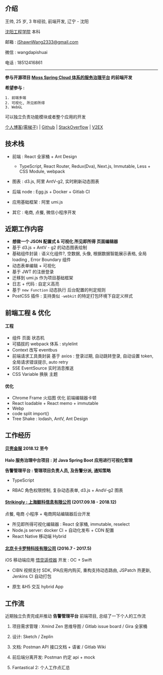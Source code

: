 

## 介绍

王帅, 25 岁, 3 年经验, 前端开发, 辽宁 - 沈阳

[沈阳工程学院](http://www.sie.edu.cn/#) 本科

邮箱 : [iShawnWang2333@gmail.com](mailto:iShawnWang2333@gmail.com) 

微信 : wangdapishuai

电话 : 18512416861

---



**参与开源项目 [Moss Spring Cloud 体系的服务治理平台](https://github.com/SpringCloud/Moss) 的前端开发**

**希望参与 :** 

 	1. 前端多端 
 	2. 可视化, 所见即所得
 	3. WebGL

可以独立负责功能模块或者整个应用的开发

[个人博客(需梯子)](https://ishawn.wang) | [Github](https://github.com/iShawnWang) | [StackOverflow](https://stackoverflow.com/users/5767487/shawn-wang) | [V2EX](https://www.v2ex.com/member/iShawnWang)



## 技术栈

- 前端 : React 全家桶 + Ant Design
  - TypeScript, React Router, Redux(Dva), Next.js, Immutable, Less + CSS Module, webpack
- 图表 : d3.js, 阿里 AntV-g2, 实时刷新动态图表
- 后端 node :   Egg.js + Docker + Gitlab CI

- 应用基础框架 : 阿里 umi.js

- 其它 : 电商, 点餐, 微信小程序开发



## 近期工作内容

- **想做一个 JSON 配置式 & 可视化 所见即所得 页面编辑器**
- 基于 d3.js + AntV - g2 的动态图表绘制
- 基础组件封装 : 语义化组件?, 空数据, 头像, 根据数据智能展示表格, 全局 loading , Error Boundary 组件
- 动态表单编辑 + 可视化
- 基于 JWT 的注册登录
- 迁移到 umi.js 作为项目基础框架
- 日志 + 代码 : 自定义高亮
- 基于 `new Function` 动态执行 后台配置的判定规则
- PostCSS 插件 : 支持类似 `-webkit` 的特定打包环境下自定义样式



## 前端工程 & 优化



#### 工程

- 组件 页面 状态机
- 可插拔的 webpack 体系 : stylelint
- Context 改写 eventbus
- 前端请求工具类封装 基于 axios : 登录过期, 自动跳转登录, 自动设置 token, 全局请求错误提示, auto retry
- SSE EventSource 实时消息推送
- CSS Variable 换肤 主题



#### 优化

- Chrome Frame 火焰图 优化 前端编辑器卡顿
- React loadable + React memo + immutable
- Webp
- code split import()
- Tree Shake : lodash, AntV, Ant Design



## 工作经历



#### [贝壳金服](https://www.bkjk.com/) 2018.12 至今

**Halo 服务治理中台项目 : 对 Java Spring Boot 应用进行可视化管理**

**告警管理平台 : 管理项目负责人员, 及告警分派, 通知策略**

- TypeScript

- RBAC 角色权限控制, 复杂动态表单, d3.js + AndV-g2 图表



#### [Strikingly : 上海鲸科信息有限公司](https://www.qichacha.com/firm_c31877acd659308657e67961bc455aa2.html) (2017.09.18 - 2018.12)

点餐, 电商 小程序 + 电商网站编辑器后台开发

- 所见即所得可视化编辑器 : React 全家桶, immutable, reselect
- Node.js server: docker CI + 自动化发布 + CDN 配置
- React Native 移动端 Hybrid



#### [北京卡卡罗特科技有限公司](http://www.baibianwukong.com/#firstPage) (2016.7 - 2017.5)

iOS 移动端应用 [悟空遥控器](http://www.baibianwukong.com/) 开发 : OC + Swift

- CIBN 视频支付 SDK, IPA应用内购买, 重构支持动态路由, JSPatch 热更新, Jenkins CI 自动打包

- 原生 &H5 交互 hybrid App



## 工作流

近期独立负责完成并推动 **告警管理平台** 前端项目, 总结了一下个人的工作流

1. 项目需求管理 : Xmind Zen 思维导图 / Gitlab issue board / Gira 全家桶

2. 设计: Sketch / Zeplin

3. 文档: Postman API 接口文档 + 语雀 / Gitlab Wiki
4. 前后端分离开发: Postman 约定 api + mock
5. Fantastical 2: 个人工作点汇总